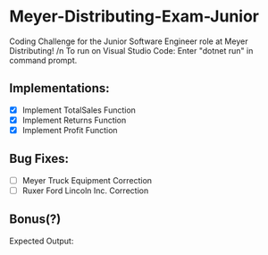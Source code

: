 # Meyer-Distributing-Exam-Junior
Coding Challenge for the Junior Software Engineer role at Meyer Distributing! /n
To run on Visual Studio Code: Enter "dotnet run" in command prompt.

## Implementations:
- [x] Implement TotalSales Function
- [x] Implement Returns Function
- [x] Implement Profit Function

## Bug Fixes:
- [ ] Meyer Truck Equipment Correction
- [ ] Ruxer Ford Lincoln Inc. Correction

## Bonus(?)

Expected Output:
